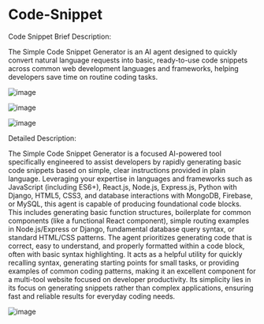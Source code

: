 # Code-Snippet
Code Snippet
Brief Description:

The Simple Code Snippet Generator is an AI agent designed to quickly convert natural language requests into basic, ready-to-use code snippets across common web development languages and frameworks, helping developers save time on routine coding tasks.

![image](https://github.com/user-attachments/assets/96b20ef1-c7bd-4511-9b95-d753ffd40959)

![image](https://github.com/user-attachments/assets/f3fce145-2ac6-4d79-a358-22e7770a8948)

![image](https://github.com/user-attachments/assets/4afeb6d3-bea7-4a71-8c2f-9f749fb70476)

Detailed Description:

The Simple Code Snippet Generator is a focused AI-powered tool specifically engineered to assist developers by rapidly generating basic code snippets based on simple, clear instructions provided in plain language. Leveraging your expertise in languages and frameworks such as JavaScript (including ES6+), React.js, Node.js, Express.js, Python with Django, HTML5, CSS3, and database interactions with MongoDB, Firebase, or MySQL, this agent is capable of producing foundational code blocks. This includes generating basic function structures, boilerplate for common components (like a functional React component), simple routing examples in Node.js/Express or Django, fundamental database query syntax, or standard HTML/CSS patterns. The agent prioritizes generating code that is correct, easy to understand, and properly formatted within a code block, often with basic syntax highlighting. It acts as a helpful utility for quickly recalling syntax, generating starting points for small tasks, or providing examples of common coding patterns, making it an excellent component for a multi-tool website focused on developer productivity. Its simplicity lies in its focus on generating snippets rather than complex applications, ensuring fast and reliable results for everyday coding needs.

![image](https://github.com/user-attachments/assets/48faafb8-9768-4d3a-a2b0-f9d0e8b4c08a)
